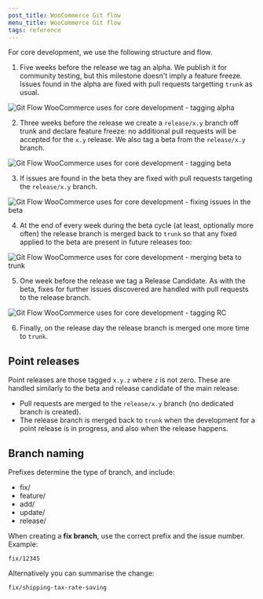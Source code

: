 ```yaml
---
post_title: WooCommerce Git flow
menu_title: WooCommerce Git flow
tags: reference
---
```


For core development, we use the following structure and flow.

1. Five weeks before the release we tag an alpha. We publish it for community testing, but this milestone doesn't imply a feature freeze. Issues found in the alpha are fixed with pull requests targetting `trunk` as usual.

![Git Flow WooCommerce uses for core development - tagging alpha](https://developer.woocommerce.com/wp-content/uploads/sites/2/2025/02/woo-git-flow-1.png)

2. Three weeks before the release we create a `release/x.y` branch off trunk and declare feature freeze: no additional pull requests will be accepted for the `x.y` release. We also tag a beta from the `release/x.y` branch.

![Git Flow WooCommerce uses for core development - tagging beta](https://developer.woocommerce.com/wp-content/uploads/sites/2/2025/02/woo-git-flow-2.png)

3. If issues are found in the beta they are fixed with pull requests targeting the `release/x.y` branch.

![Git Flow WooCommerce uses for core development - fixing issues in the beta](https://developer.woocommerce.com/wp-content/uploads/sites/2/2025/02/woo-git-flow-3.png)

4. At the end of every week during the beta cycle (at least, optionally more often) the release branch is merged back to `trunk` so that any fixed applied to the beta are present in future releases too:

![Git Flow WooCommerce uses for core development - merging beta to trunk](https://developer.woocommerce.com/wp-content/uploads/sites/2/2025/02/woo-git-flow-4.png)

5. One week before the release we tag a Release Candidate. As with the beta, fixes for further issues discovered are handled with pull requests to the release branch.

![Git Flow WooCommerce uses for core development - tagging RC](https://developer.woocommerce.com/wp-content/uploads/sites/2/2025/02/woo-git-flow-5.png)

6. Finally, on the release day the release branch is merged one more time to `trunk`.


## Point releases

Point releases are those tagged `x.y.z` where `z` is not zero. These are handled similarly to the beta and release candidate of the main release:

* Pull requests are merged to the `release/x.y` branch (no dedicated branch is created).
* The release branch is merged back to `trunk` when the development for a point release is in progress, and also when the release happens.


## Branch naming

Prefixes determine the type of branch, and include:

* fix/
* feature/
* add/
* update/
* release/

When creating a **fix branch**, use the correct prefix and the issue number. Example:

```text
fix/12345
```

Alternatively you can summarise the change:

```text
fix/shipping-tax-rate-saving
```
